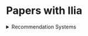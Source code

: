 # Papers with Ilia

<details>

<summary>Recommendation Systems</summary>

+ [BERT4Rec: Sequential Recommendation with Bidirectional Encoder Representations from Transformer](https://arxiv.org/abs/1904.06690)
+ [Translation-based Recommendations](https://arxiv.org/abs/1707.02410)
+ [Self-Attentive Sequential Recommendation](https://arxiv.org/abs/1808.09781)
+ [Neural Collaborative Filtering](https://arxiv.org/abs/1708.05031)
</details>
